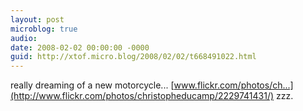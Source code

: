 ```yaml
---
layout: post
microblog: true
audio: 
date: 2008-02-02 00:00:00 -0000
guid: http://xtof.micro.blog/2008/02/02/t668491022.html
---
```

really dreaming of a new motorcycle... [www.flickr.com/photos/ch...](http://www.flickr.com/photos/christopheducamp/2229741431/)  zzz.
